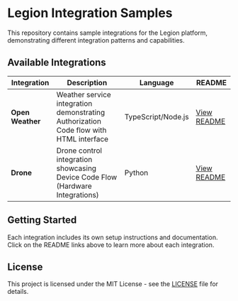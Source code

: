 # Legion Integration Samples

This repository contains sample integrations for the Legion platform, demonstrating different integration patterns and capabilities.

## Available Integrations

| Integration | Description                                                                           | Language | README |
|-------------|---------------------------------------------------------------------------------------|----------|--------|
| **Open Weather** | Weather service integration demonstrating Authorization Code flow with HTML interface | TypeScript/Node.js | [View README](./open-weather/README.md) |
| **Drone** | Drone control integration showcasing Device Code Flow (Hardware Integrations)         | Python | [View README](./drone/README.md) |

## Getting Started

Each integration includes its own setup instructions and documentation. Click on the README links above to learn more about each integration.

## License

This project is licensed under the MIT License - see the [LICENSE](./LICENSE) file for details.